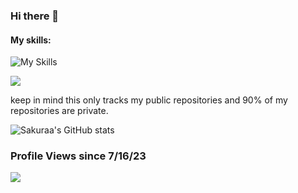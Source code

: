 ### Hi there 👋


#### My skills:
![My Skills](https://skillicons.dev/icons?i=git,discord,cs,py,nodejs,bots,idea,js,ps,ae,pr,github,blender,unity,visualstudio,vscode)

![ ](https://github-readme-stats.vercel.app/api/top-langs/?username=SakuraaDevelopment&theme=dracula&show_icons=true)

keep in mind this only tracks my public repositories and 90% of my repositories are private.

![Sakuraa's GitHub stats](https://github-readme-stats.vercel.app/api?username=SakuraaDevelopment\&show_icons=true\&theme=radical)


### Profile Views since 7/16/23
![ ](https://komarev.com/ghpvc/?username=SakuraaDevelopment&style=flat-square&color=blueviolet)
